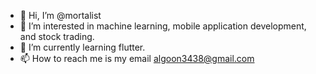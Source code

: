 - 👋 Hi, I’m @mortalist
- 👀 I’m interested in machine learning, mobile application development, and stock trading.
- 🌱 I’m currently learning flutter.
- 📫 How to reach me is my email algoon3438@gmail.com
